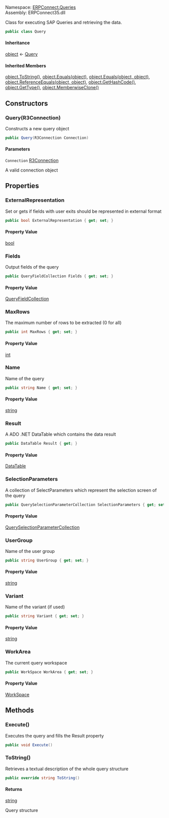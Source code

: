 
Namespace: [ERPConnect.Queries](index.md)  
Assembly: ERPConnect35.dll  

Class for executing SAP Queries and retrieving the data.

```csharp
public class Query
```

#### Inheritance

[object](https://learn.microsoft.com/dotnet/api/system.object) ← 
[Query](ERPConnect.Queries.Query.md)

#### Inherited Members

[object.ToString\(\)](https://learn.microsoft.com/dotnet/api/system.object.tostring), 
[object.Equals\(object\)](https://learn.microsoft.com/dotnet/api/system.object.equals\#system\-object\-equals\(system\-object\)), 
[object.Equals\(object, object\)](https://learn.microsoft.com/dotnet/api/system.object.equals\#system\-object\-equals\(system\-object\-system\-object\)), 
[object.ReferenceEquals\(object, object\)](https://learn.microsoft.com/dotnet/api/system.object.referenceequals), 
[object.GetHashCode\(\)](https://learn.microsoft.com/dotnet/api/system.object.gethashcode), 
[object.GetType\(\)](https://learn.microsoft.com/dotnet/api/system.object.gettype), 
[object.MemberwiseClone\(\)](https://learn.microsoft.com/dotnet/api/system.object.memberwiseclone)

## Constructors

### <a id="ERPConnect_Queries_Query__ctor_ERPConnect_R3Connection_"></a> Query\(R3Connection\)

Constructs a new query object

```csharp
public Query(R3Connection Connection)
```

#### Parameters

`Connection` [R3Connection](../erpconnect/ERPConnect.R3Connection.md)

A valid connection object

## Properties

### <a id="ERPConnect_Queries_Query_ExternalRepresentation"></a> ExternalRepresentation

Set  or gets if fields with user exits should be represented in external format

```csharp
public bool ExternalRepresentation { get; set; }
```

#### Property Value

 [bool](https://learn.microsoft.com/dotnet/api/system.boolean)

### <a id="ERPConnect_Queries_Query_Fields"></a> Fields

Output fields of the query

```csharp
public QueryFieldCollection Fields { get; set; }
```

#### Property Value

 [QueryFieldCollection](ERPConnect.Queries.QueryFieldCollection.md)

### <a id="ERPConnect_Queries_Query_MaxRows"></a> MaxRows

The maximum number of rows to be extracted (0 for all)

```csharp
public int MaxRows { get; set; }
```

#### Property Value

 [int](https://learn.microsoft.com/dotnet/api/system.int32)

### <a id="ERPConnect_Queries_Query_Name"></a> Name

Name of the query

```csharp
public string Name { get; set; }
```

#### Property Value

 [string](https://learn.microsoft.com/dotnet/api/system.string)

### <a id="ERPConnect_Queries_Query_Result"></a> Result

A ADO .NET DataTable which contains the data result

```csharp
public DataTable Result { get; }
```

#### Property Value

 [DataTable](https://learn.microsoft.com/dotnet/api/system.data.datatable)

### <a id="ERPConnect_Queries_Query_SelectionParameters"></a> SelectionParameters

A collection of SelectParameters which represent the selection screen of the query

```csharp
public QuerySelectionParameterCollection SelectionParameters { get; set; }
```

#### Property Value

 [QuerySelectionParameterCollection](ERPConnect.Queries.QuerySelectionParameterCollection.md)

### <a id="ERPConnect_Queries_Query_UserGroup"></a> UserGroup

Name of the user group

```csharp
public string UserGroup { get; set; }
```

#### Property Value

 [string](https://learn.microsoft.com/dotnet/api/system.string)

### <a id="ERPConnect_Queries_Query_Variant"></a> Variant

Name of the variant (if used)

```csharp
public string Variant { get; set; }
```

#### Property Value

 [string](https://learn.microsoft.com/dotnet/api/system.string)

### <a id="ERPConnect_Queries_Query_WorkArea"></a> WorkArea

The current query workspace

```csharp
public WorkSpace WorkArea { get; set; }
```

#### Property Value

 [WorkSpace](ERPConnect.Queries.WorkSpace.md)

## Methods

### <a id="ERPConnect_Queries_Query_Execute"></a> Execute\(\)

Executes the query and fills the Result property

```csharp
public void Execute()
```

### <a id="ERPConnect_Queries_Query_ToString"></a> ToString\(\)

Retrieves a textual description of the whole query structure

```csharp
public override string ToString()
```

#### Returns

 [string](https://learn.microsoft.com/dotnet/api/system.string)

Query structure

